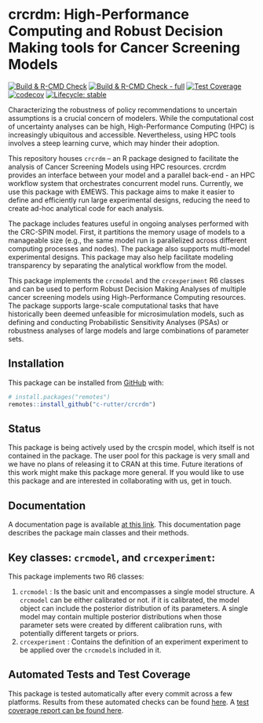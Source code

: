 
<!-- README.md is generated from README.Rmd. Please edit that file -->

# crcrdm: High-Performance Computing and Robust Decision Making tools for Cancer Screening Models

<!-- badges: start -->

[![Build & R-CMD
Check](https://github.com/c-rutter/crcrdm/workflows/R-CMD-check/badge.svg)](https://github.com/c-rutter/crcrdm/actions)
[![Build & R-CMD Check -
full](https://github.com/c-rutter/crcrdm/workflows/R-CMD-check-full/badge.svg)](https://github.com/c-rutter/crcrdm/actions)
[![Test
Coverage](https://github.com/c-rutter/crcrdm/workflows/test-coverage/badge.svg)](https://github.com/c-rutter/crcrdm/actions)
[![codecov](https://codecov.io/gh/c-rutter/crcrdm/branch/master/graph/badge.svg?token=G4E73T9WOO)](https://codecov.io/gh/c-rutter/crcrdm)
[![Lifecycle:
stable](https://img.shields.io/badge/lifecycle-stable-green.svg)](https://www.tidyverse.org/lifecycle/#stable)
<!-- badges: end -->

Characterizing the robustness of policy recommendations to uncertain
assumptions is a crucial concern of modelers. While the computational
cost of uncertainty analyses can be high, High-Performance Computing
(HPC) is increasingly ubiquitous and accessible. Nevertheless, using HPC
tools involves a steep learning curve, which may hinder their adoption.

This repository houses `crcrdm` – an R package designed to facilitate
the analysis of Cancer Screening Models using HPC resources. crcrdm
provides an interface between your model and a parallel back-end - an
HPC workflow system that orchestrates concurrent model runs. Currently,
we use this package with EMEWS. This package aims to make it easier to
define and efficiently run large experimental designs, reducing the need
to create ad-hoc analytical code for each analysis.

The package includes features useful in ongoing analyses performed with
the CRC-SPIN model. First, it partitions the memory usage of models to a
manageable size (e.g., the same model run is parallelized across
different computing processes and nodes). The package also supports
multi-model experimental designs. This package may also help facilitate
modeling transparency by separating the analytical workflow from the
model.

This package implements the `crcmodel` and the `crcexperiment` R6
classes and can be used to perform Robust Decision Making Analyses of
multiple cancer screening models using High-Performance Computing
resources. The package supports large-scale computational tasks that
have historically been deemed unfeasible for microsimulation models,
such as defining and conducting Probabilistic Sensitivity Analyses
(PSAs) or robustness analyses of large models and large combinations of
parameter sets.

## Installation

This package can be installed from [GitHub](https://github.com/) with:

``` r
# install.packages("remotes")
remotes::install_github("c-rutter/crcrdm")
```

## Status

This package is being actively used by the crcspin model, which itself
is not contained in the package. The user pool for this package is very
small and we have no plans of releasing it to CRAN at this time. Future
iterations of this work might make this package more general. If you
would like to use this package and are interested in collaborating with
us, get in touch.

## Documentation

A documentation page is available [at this
link](https://c-rutter.github.io/crcrdm). This documentation page
describes the package main classes and their methods.

## Key classes: `crcmodel`, and `crcexperiment`:

This package implements two R6 classes:

1.  `crcmodel` : Is the basic unit and encompasses a single model
    structure. A `crcmodel` can be either calibrated or not. if it is
    calibrated, the model object can include the posterior distribution
    of its parameters. A single model may contain multiple posterior
    distributions when those parameter sets were created by different
    calibration runs, with potentially different targets or priors.
2.  `crcexperiment` : Contains the definition of an experiment
    experiment to be applied over the `crcmodel`s included in it.

## Automated Tests and Test Coverage

This package is tested automatically after every commit across a few
platforms. Results from these automated checks can be found
[here](https://github.com/c-rutter/crcrdm/actions). A [test coverage
report can be found here](https://app.codecov.io/gh/c-rutter/crcrdm).
